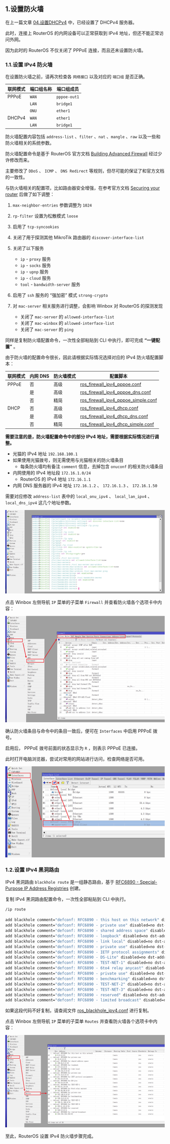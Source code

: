 ## 1.设置防火墙

在上一篇文章 [04.设置DHCPv4](./04.设置DHCPv4.md) 中，已经设置了 DHCPv4 服务器。  

此时，连接上 RouterOS 的内网设备可以正常获取到 IPv4 地址，但还不能正常访问外网。  

因为此时的 RouterOS 不仅关闭了 PPPoE 连接，而且还未设置防火墙。  

### 1.1.设置 IPv4 防火墙

在设置防火墙之前，请再次检查各 `网络接口` 以及对应的 `端口组` 是否正确。  

|联网模式|端口组名称|端口组成员|
|--|--|--|
|PPPoE|`WAN`|`pppoe-out1`|
||`LAN`|`bridge1`|
||`ONU`|`ether1`|
|DHCPv4|`WAN`|`ether1`|
||`LAN`|`bridge1`|

防火墙配置内容包括 `address-list` 、`filter` 、`nat` 、`mangle` 、`raw` 以及一些和防火墙相关的系统参数。  

防火墙配置命令是基于 RouterOS 官方文档 [Building Advanced Firewall](https://help.mikrotik.com/docs/display/ROS/Building+Advanced+Firewall) 经过少许修改而来。  

主要修改了 `DDoS` 、 `ICMP` 、 `DNS Redirect` 等规则，但尽可能的保证了和官方文档的一致性。  

与防火墙相关的配置项，比如路由器安全增强，在参考官方文档 [Securing your router](https://help.mikrotik.com/docs/display/ROS/Securing+your+router) 后做了如下调整：  

1. `max-neighbor-entries` 参数调整为 `1024`  

2. `rp-filter` 设置为松散模式 `loose`  

3. 启用了 `tcp-syncookies`  

4. 关闭了用于探测其他 MikroTik 路由器的 `discover-interface-list`  

5. 关闭了以下服务  
   - `ip` - `proxy` 服务  
   - `ip` - `socks` 服务  
   - `ip` - `upnp` 服务  
   - `ip` - `cloud` 服务  
   - `tool` - `bandwidth-server` 服务  

6. 启用了 `ssh` 服务的 “强加密” 模式 `strong-crypto`  

7. 对 `mac-server` 相关服务进行调整，会影响 Winbox 对 RouterOS 的探测发现  
   - 关闭了 `mac-server` 的 `allowed-interface-list`  
   - 关闭了 `mac-winbox` 的 `allowed-interface-list`  
   - 关闭了 `mac-server` 的 `ping`  

同样是复制防火墙配置命令，一次性全部粘贴到 CLI 中执行，即可完成 **“一键配置”** 。  

由于防火墙的配置命令很长，因此请根据实际情况选择对应的 IPv4 防火墙配置脚本：  

|联网模式|内网 DNS |防火墙模式|配置脚本|
|--|--|--|--|
|PPPoE|否|高级|[ros_firewall_ipv4_pppoe.conf](./src/firewall/ros_firewall_ipv4_pppoe.conf)|
||是|高级|[ros_firewall_ipv4_pppoe_dns.conf](./src/firewall/ros_firewall_ipv4_pppoe_dns.conf)|
||否|精简|[ros_firewall_ipv4_pppoe_simple.conf](./src/firewall/ros_firewall_ipv4_pppoe_simple.conf)|
|DHCP|否|高级|[ros_firewall_ipv4_dhcp.conf](./src/firewall/ros_firewall_ipv4_dhcp.conf)|
||是|高级|[ros_firewall_ipv4_dhcp_dns.conf](./src/firewall/ros_firewall_ipv4_dhcp_dns.conf)|
||否|精简|[ros_firewall_ipv4_dhcp_simple.conf](./src/firewall/ros_firewall_ipv4_dhcp_simple.conf)|

**需要注意的是，防火墙配置命令中的部分 IPv4 地址，需要根据实际情况进行调整。**   

- 光猫的 IPv4 地址 `192.168.100.1`
- 如果使用光猫拨号，则无需使用与光猫相关的防火墙条目
  - 每条防火墙均有备注 `comment` 信息，去掉包含 `onuconf` 的相关防火墙条目
- 内网使用的 IPv4 地址段 `172.16.1.0/24`
  - RouterOS 的 IPv4 地址 `172.16.1.1`
- 内网 DNS 服务器的 IPv4 地址 `172.16.1.2` 、 `172.16.1.3` 、 `172.16.1.50`

需要对应修改 `address-list` 表中的 `local_onu_ipv4` 、 `local_lan_ipv4` 、 `local_dns_ipv4` 这几个地址参数。  

![防火墙配置命令](img/p05/cli_firewall.png)  

点击 Winbox 左侧导航 `IP` 菜单的子菜单 `Firewall` 并查看防火墙各个选项卡中内容：

![检查防火墙](img/p05/wb_check_firewall.png)  

确认防火墙条目与命令中的条目一致后，便可在 `Interfaces` 中启用 PPPoE 拨号。  

启用后， PPPoE 拨号前面的状态显示为 ` R ` ，则表示 PPPoE 已连接。  

此时打开电脑浏览器，尝试对常用的网站进行访问，检查网络是否可用。  

![激活PPPoE拨号](img/p05/wb_enable_pppoe.png)

### 1.2.设置 IPv4 黑洞路由

IPv4 黑洞路由 `blackhole route` 是一组静态路由，基于 [RFC6890 - Special-Purpose IP Address Registries](https://www.rfc-editor.org/rfc/rfc6890) 创建。  

复制 IPv4 黑洞路由配置命令，一次性全部粘贴到 CLI 中执行。  

```bash
/ip route

add blackhole comment="defconf: RFC6890 - this host on this network" disabled=no dst-address=0.0.0.0/8
add blackhole comment="defconf: RFC6890 - private use" disabled=no dst-address=10.0.0.0/8
add blackhole comment="defconf: RFC6890 - shared address space" disabled=no dst-address=100.64.0.0/10
add blackhole comment="defconf: RFC6890 - loopback" disabled=no dst-address=127.0.0.0/8
add blackhole comment="defconf: RFC6890 - link local" disabled=no dst-address=169.254.0.0/16
add blackhole comment="defconf: RFC6890 - private use" disabled=no dst-address=172.16.0.0/12
add blackhole comment="defconf: RFC6890 - IETF protocol assignments" disabled=no dst-address=192.0.0.0/24
add blackhole comment="defconf: RFC6890 - DS-Lite" disabled=no dst-address=192.0.0.0/29
add blackhole comment="defconf: RFC6890 - TEST-NET-1" disabled=no dst-address=192.0.2.0/24
add blackhole comment="defconf: RFC6890 - 6to4 relay anycast" disabled=no dst-address=192.88.99.0/24
add blackhole comment="defconf: RFC6890 - private use" disabled=no dst-address=192.168.0.0/16
add blackhole comment="defconf: RFC6890 - benchmarking" disabled=no dst-address=198.18.0.0/15
add blackhole comment="defconf: RFC6890 - TEST-NET-2" disabled=no dst-address=198.51.100.0/24
add blackhole comment="defconf: RFC6890 - TEST-NET-3" disabled=no dst-address=203.0.113.0/24
add blackhole comment="defconf: RFC6890 - reserved" disabled=no dst-address=240.0.0.0/4
add blackhole comment="defconf: RFC6890 - limited broadcast" disabled=no dst-address=255.255.255.255/32
```

如果这段代码不好复制，请查阅文件 [ros_blackhole_ipv4.conf](./src/firewall/ros_blackhole_ipv4.conf) 进行复制。  

点击 Winbox 左侧导航 `IP` 菜单的子菜单 `Routes` 并查看防火墙各个选项卡中内容：  

![检查IPv4黑洞路由](img/p05/wb_check_ipv4_blackhole.png)

至此，RouterOS 设置 IPv4 防火墙步骤完成。  

